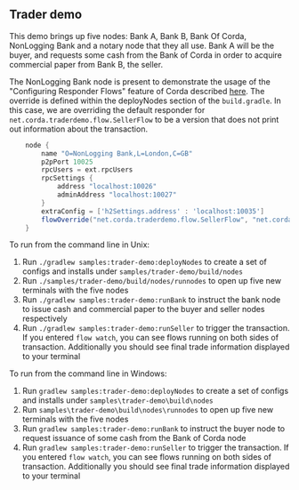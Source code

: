Trader demo
-----------

This demo brings up five nodes: Bank A, Bank B, Bank Of Corda, NonLogging Bank and a notary node that they all use. Bank A
will be the buyer, and requests some cash from the Bank of Corda in order to acquire commercial paper from Bank B, the 
seller.

The NonLogging Bank node is present to demonstrate the usage of the "Configuring Responder Flows" feature of Corda described [here](https://docs.corda.net/head/flow-overriding.html). 
The override is defined within the deployNodes section of the `build.gradle`. In this case, we are overriding the default responder for `net.corda.traderdemo.flow.SellerFlow`
to be a version that does not print out information about the transaction. 

```groovy
    node {
        name "O=NonLogging Bank,L=London,C=GB"
        p2pPort 10025
        rpcUsers = ext.rpcUsers
        rpcSettings {
            address "localhost:10026"
            adminAddress "localhost:10027"
        }
        extraConfig = ['h2Settings.address' : 'localhost:10035']
        flowOverride("net.corda.traderdemo.flow.SellerFlow", "net.corda.traderdemo.flow.BuyerFlow")
    }
```

To run from the command line in Unix:

1. Run ``./gradlew samples:trader-demo:deployNodes`` to create a set of configs and installs under 
   ``samples/trader-demo/build/nodes``
2. Run ``./samples/trader-demo/build/nodes/runnodes`` to open up five new terminals with the five nodes
3. Run ``./gradlew samples:trader-demo:runBank`` to instruct the bank node to issue cash and commercial paper to the 
   buyer and seller nodes respectively
4. Run ``./gradlew samples:trader-demo:runSeller`` to trigger the transaction. If you entered ``flow watch``, you can 
   see flows running on both sides of transaction. Additionally you should see final trade information displayed to 
   your terminal

To run from the command line in Windows:

1. Run ``gradlew samples:trader-demo:deployNodes`` to create a set of configs and installs under 
   ``samples\trader-demo\build\nodes``
2. Run ``samples\trader-demo\build\nodes\runnodes`` to open up five new terminals with the five nodes
3. Run ``gradlew samples:trader-demo:runBank`` to instruct the buyer node to request issuance of some cash from the 
   Bank of Corda node
4. Run ``gradlew samples:trader-demo:runSeller`` to trigger the transaction. If you entered ``flow watch``, you can see 
   flows running on both sides of transaction. Additionally you should see final trade information displayed to your 
   terminal